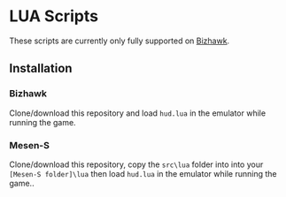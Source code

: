 # LUA Scripts

These scripts are currently only fully supported on [Bizhawk](http://tasvideos.org/BizHawk.html).

## Installation

### Bizhawk

Clone/download this repository and load `hud.lua` in the emulator while running the game.

### Mesen-S

Clone/download this repository, copy the `src\lua` folder into into your `[Mesen-S folder]\lua` then load `hud.lua` in the emulator while running the game..